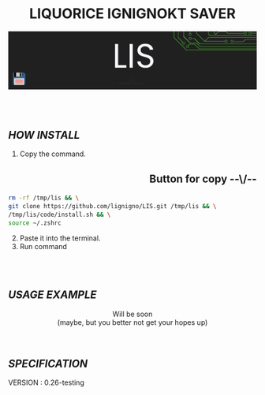 <h1 align="center">LIQUORICE IGNIGNOKT SAVER</h1>

![header][Header]

<br>
<br>

## ***HOW INSTALL***

1. Copy the command.

<h2 align="right">Button for copy --\/--</h2>

``` bash
rm -rf /tmp/lis && \
git clone https://github.com/lignigno/LIS.git /tmp/lis && \
/tmp/lis/code/install.sh && \
source ~/.zshrc
```
2. Paste it into the terminal.
3. Run command

<br>
<br>

## ***USAGE EXAMPLE***

<div align="center"> Will be soon </div>
<div align="center">(maybe, but you better not get your hopes up)</div>

<br>
<br>

## ***SPECIFICATION***

VERSION : 0.26-testing

[Header]: ~for_readme/header.png

